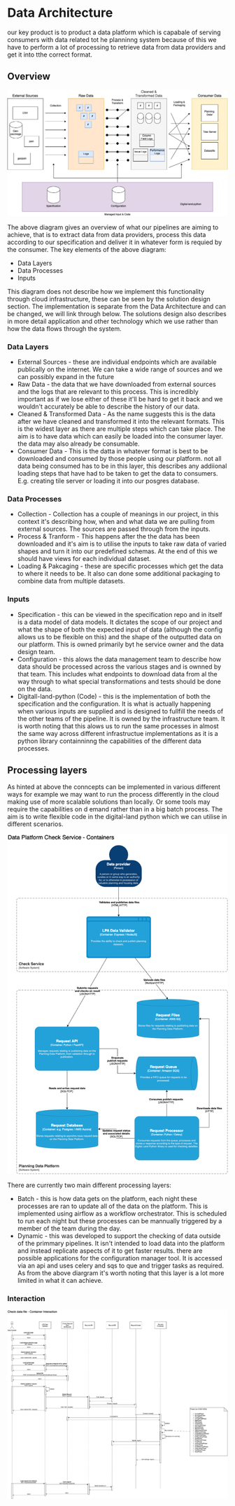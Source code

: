 # Data Architecture

our key product is to product a data platform which is capabale of serving consumers with data related tot he planninng system because of this we have to perform a lot of processing to retrieve data from data providers and get it into  tthe correct format.

## Overview

![Data Architecture Overview](/images/data-pipeline-architecture/data-pipeline-architecture.drawio.png)

The above diagram gives an overview of what our pipelines are aiming to achieve, that is to extract data from data providers, process this data according to our specification and deliver it in whatever form is requied  by the consumer. The key elements of the above diagram:

* Data Layers
* Data Processes
* Inputs

This diagram does not describe  how we implement this functionality through cloud infrastructure, these can be seen by the solution design section. The implementation is separate from the Data Architecture  and can be changed, we will link through below. The solutions design also describes in more detail application and  other technology which we use  rather than how  the data flows through the system.

### Data Layers

* External Sources - these are individual endpoints which are available publically on the internet. We  can take a wide range of sources and we can possibly expand in the future 
* Raw Data - the data that we have downloaded from external sources and  the logs that are relevant to this process. This is incredibly important as if we lose either of these  it'll be hard to get it back and we wouldn't accurately be able to describe  the history of our data.
* Cleaned & Transformed Data - As the name suggests this is the data after we have cleaned and transformed it into the relevant formats. This is the widest layer as there are multiple steps which can take place. The aim is to have data which can easily be loaded into the consumer layer. the data may also already be consumable.
* Consumer Data - This is the datta in whatever format is best to be downloaded and consumed by  those people using our platform. not all data being consumed has to be in this layer, this describes any  addiional loading steps that have had to be taken to get the  data to consumers. E.g. creating  tile server or loading it into our posgres database.

### Data Processes

* Collection - Collection has a couple of meanings in our project, in this context it's describing how, when and what data we are pulling from external sources. The sources are passed through from the inputs.
* Process & Tranform - This happens after the the data has been downloaded and it's aim is to utilise the inputs to take raw data of varied shapes and turn it into our predefined schemas. At the end of this we should have views for each individual dataset.
* Loading & Pakcaging - these are specific processes which get the data to where it needs to be. It also can done some additional packaging to combine data from multiple datasets.

### Inputs

* Specification - this can be viewed in the specification repo and in itself is a data model of data models. It dictates the scope of our project and what the shape of both the expected input of data (although the config allows us  to be flexible on this) and the shape of the outputted data on our platform. This is owned primarily byt he service owner and the data design team.
* Configuration - this alows the data management team to describe how data should be processed across the various stages  and is ownned by that team. This includes what endpoints to download data from al the way through to what special transformations and tests should be  done on the data.
* Digitall-land-python (Code) - this is the implementation of both the specification and the configuration. It is what is actually happening when various inputs are supplied and is designed to fullfill the needs of the other  teams of the pipeline. It is owned by the infrastructure team. It is worth noting that this alows us to run the same processes in almost the same way across different infrastructue implementations as it is a python library containninng the capabilities of the different data processes.

## Processing layers

As hinted at above the conncepts can be implemented in various different ways for example we may want to run the process differently in the cloud making use of more scalable solutions than  locally. Or some tools may require the capabilities on d emand rather than in a big batch process. The aim is to write flexible code in the digital-land python which we can utilise in different scenarios.

![Pipeline Architceture  with process layers](/images/check-service/containers.drawio.png)

There are currently two main different processing layers:

* Batch - this is how data gets on the platform, each night these processes are ran to update all of the data on the platform. This is implemented using airflow as a workflow orchestrator. This is scheduled to run each night but these processes can be mannually  triggered by a member of the team during the day.
* Dynamic - this was developed to support the checking of data outside of the primmary pipelines. It isn't intended to load  data into  the platform and instead replicate aspects of it to get faster results. there are possible applications for the configuration manager tool. It is accessed via an api and uses celery and sqs to que and trigger tasks as required. As from the above diargram it's worth noting that  this  layer is a lot more limited in what it can achieve.

### Interaction

![Check service container interaction](/images/check-service/container-interaction.drawio.png)